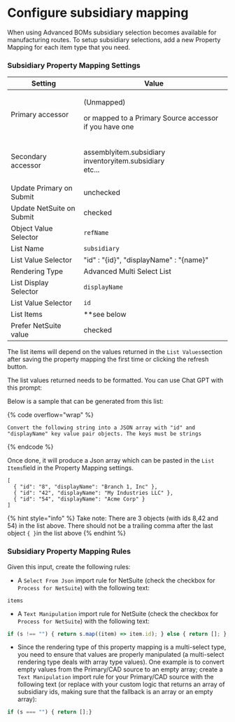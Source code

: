 # Configure subsidiary mapping

When using Advanced BOMs subsidiary selection becomes available for manufacturing routes. To setup subsidiary selections, add a new Property Mapping for each item type that you need.

### Subsidiary Property Mapping Settings

| Setting                   | Value                                                                           |
| ------------------------- | ------------------------------------------------------------------------------- |
| Primary accessor          | <p>(Unmapped) </p><p>or mapped to a Primary Source accessor if you have one</p> |
| Secondary accessor        | <p>assemblyitem.subsidiary<br>inventoryitem.subsidiary<br>etc...</p>            |
| Update Primary on Submit  | unchecked                                                                       |
| Update NetSuite on Submit | checked                                                                         |
| Object Value Selector     | `refName`                                                                       |
| List Name                 | `subsidiary`                                                                    |
| List Value Selector       | "id" : "{id}", "displayName" : "{name}"                                         |
| Rendering Type            | Advanced Multi Select List                                                      |
| List Display Selector     | `displayName`                                                                   |
| List Value Selector       | `id`                                                                            |
| List Items                |  \*\*see below                                                                  |
| Prefer NetSuite value     | checked                                                                         |

The list items will depend on the values returned in the `List Values`section after saving the property mapping the first time or clicking the refresh button.&#x20;

The list values returned needs to be formatted. You can use Chat GPT with this prompt:

Below is a sample that can be generated from this list:

{% code overflow="wrap" %}
```
Convert the following string into a JSON array with "id" and "displayName" key value pair objects. The keys must be strings
```
{% endcode %}

Once done, it will produce a Json array which can be pasted in the `List Items`field in the Property Mapping settings.

```
[
  { "id": "8", "displayName": "Branch 1, Inc" },
  { "id": "42", "displayName": "My Industries LLC" },
  { "id": "54", "displayName": "Acme Corp" }
]
```

{% hint style="info" %}
Take note: There are 3 objects (with ids 8,42 and 54) in the list above. There should not be a trailing comma after the last object `{ }`in the list above
{% endhint %}

### Subsidiary Property Mapping Rules

Given this input, create the following rules:

* A `Select From Json` import rule for NetSuite (check the checkbox for `Process for NetSuite`) with the following text:

```
items
```

* A `Text Manipulation` import rule for NetSuite (check the checkbox for `Process for NetSuite`) with the following text:

```javascript
if (s !== "") { return s.map((item) => item.id); } else { return []; }
```

* Since the rendering type of this property mapping is a multi-select type, you need to ensure that values are properly manipulated (a multi-select rendering type deals with array type values). One example is to convert empty values from the Primary/CAD source to an empty array; create a `Text Manipulation` import rule for your Primary/CAD source with the following text (or replace with your custom logic that returns an array of subsidiary ids, making sure that the fallback is an array or an empty array):

```javascript
if (s === "") { return [];}
```

